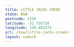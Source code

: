 ```yaml
---
title: LITTLE JACKS CREEK
state: NSW
postcode: 2339
latitude: -31.735738
longitude: 150.603274
url: /nsw/little-jacks-creek/
layout: suburb
---
```

